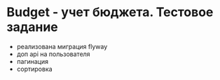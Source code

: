 # Budget - учет бюджета. Тестовое задание

- реализована миграция flyway
- доп api на пользователя
- пагинация
- сортировка
